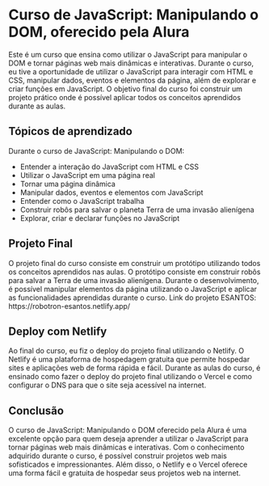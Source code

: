   <body>
    <h1>Curso de JavaScript: Manipulando o DOM, oferecido pela Alura</h1>
    <p>Este é um curso que ensina como utilizar o JavaScript para manipular o DOM e tornar páginas web mais dinâmicas e interativas. Durante o curso, eu tive a oportunidade de utilizar o JavaScript para interagir com HTML e CSS, manipular dados, eventos e elementos da página, além de explorar e criar funções em JavaScript. O objetivo final do curso foi construir um projeto prático onde é possível aplicar todos os conceitos aprendidos durante as aulas.</p>
    <h2>Tópicos de aprendizado</h2>
    <p>Durante o curso de JavaScript: Manipulando o DOM:</p>
    <ul>
      <li>Entender a interação do JavaScript com HTML e CSS</li>
      <li>Utilizar o JavaScript em uma página real</li>
      <li>Tornar uma página dinâmica</li>
      <li>Manipular dados, eventos e elementos com JavaScript</li>
      <li>Entender como o JavaScript trabalha</li>
      <li>Construir robôs para salvar o planeta Terra de uma invasão alienígena</li>
      <li>Explorar, criar e declarar funções no JavaScript</li>
    </ul>
    <h2>Projeto Final</h2>
    <p>O projeto final do curso consiste em construir um protótipo utilizando todos os conceitos aprendidos nas aulas. O protótipo consiste em construir robôs para salvar a Terra de uma invasão alienígena. Durante o desenvolvimento, é possível manipular elementos da página utilizando o JavaScript e aplicar as funcionalidades aprendidas durante o curso. Link do projeto ESANTOS: <link>https://robotron-esantos.netlify.app/</link></p>
    <h2>Deploy com Netlify</h2>
    <p>Ao final do curso, eu fiz o deploy do projeto final utilizando o Netlify. O Netlify é uma plataforma de hospedagem gratuita que permite hospedar sites e aplicações web de forma rápida e fácil. Durante as aulas do curso, é ensinado como fazer o deploy do projeto final utilizando o Vercel e como configurar o DNS para que o site seja acessível na internet.</p>
    <h2>Conclusão</h2>
    <p>O curso de JavaScript: Manipulando o DOM oferecido pela Alura é uma excelente opção para quem deseja aprender a utilizar o JavaScript para tornar páginas web mais dinâmicas e interativas. Com o conhecimento adquirido durante o curso, é possível construir projetos web mais sofisticados e impressionantes. Além disso, o Netlify e o Vercel oferece uma forma fácil e gratuita de hospedar seus projetos web na internet.</p>
  </body>
</html>
